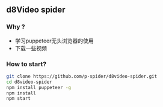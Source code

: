 ## d8Video spider

### Why ?
- 学习puppeteer无头浏览器的使用
- 下载一些视频

### How to start?
```bash
git clone https://github.com/p-spider/d8video-spider.git
cd d8video-spider
npm install puppeteer -g
npm install
npm start
```
